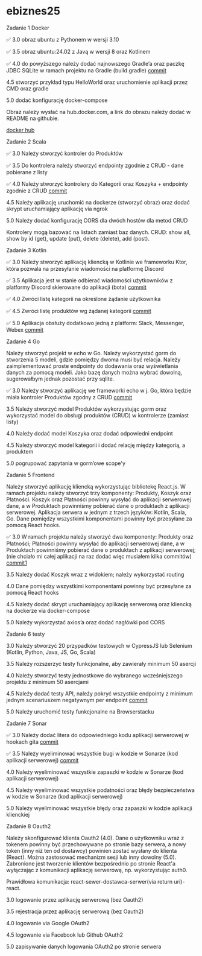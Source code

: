# ebiznes25

Zadanie 1 Docker

✅ 3.0 obraz ubuntu z Pythonem w wersji 3.10

✅ 3.5 obraz ubuntu:24.02 z Javą w wersji 8 oraz Kotlinem

✅ 4.0 do powyższego należy dodać najnowszego Gradle’a oraz paczkę JDBC
SQLite w ramach projektu na Gradle (build.gradle) [commit](https://github.com/T-H-A-N-N/ebiznes25/commit/e5bb0bb19ae7c395f4dfef52fa064cae7a62e933)

4.5 stworzyć przykład typu HelloWorld oraz uruchomienie aplikacji
przez CMD oraz gradle

5.0 dodać konfigurację docker-compose

Obraz należy wysłać na hub.docker.com, a link do obrazu należy dodać w
README na githubie.

[docker hub](https://hub.docker.com/r/th4nn/ebiz1)

Zadanie 2 Scala

✅ 3.0 Należy stworzyć kontroler do Produktów

✅ 3.5 Do kontrolera należy stworzyć endpointy zgodnie z CRUD - dane
pobierane z listy

✅ 4.0 Należy stworzyć kontrolery do Kategorii oraz Koszyka + endpointy
zgodnie z CRUD [commit](https://github.com/T-H-A-N-N/ebiznes25/commit/19d54ffa5029ed7ae182f1871ff669bc37ae3b6d)

4.5 Należy aplikację uruchomić na dockerze (stworzyć obraz) oraz dodać
skrypt uruchamiający aplikację via ngrok

5.0 Należy dodać konfigurację CORS dla dwóch hostów dla metod CRUD

Kontrolery mogą bazować na listach zamiast baz danych. CRUD: show all,
show by id (get), update (put), delete (delete), add (post).

Zadanie 3 Kotlin

✅ 3.0 Należy stworzyć aplikację kliencką w Kotlinie we frameworku Ktor,
która pozwala na przesyłanie wiadomości na platformę Discord

✅ 3.5 Aplikacja jest w stanie odbierać wiadomości użytkowników z
platformy Discord skierowane do aplikacji (bota) [commit](https://github.com/T-H-A-N-N/ebiznes25/commit/d72d5adcb77048059d93796947ddca36f4e66fb8)

✅ 4.0 Zwróci listę kategorii na określone żądanie użytkownika

✅ 4.5 Zwróci listę produktów wg żądanej kategorii [commit](https://github.com/T-H-A-N-N/ebiznes25/commit/57a40eb2855848bc4ec6a59fb55a13cdbc1f1c1a)

✅ 5.0 Aplikacja obsłuży dodatkowo jedną z platform: Slack, Messenger,
Webex [commit](https://github.com/T-H-A-N-N/ebiznes25/commit/35d9713caaa60388f354d54dcf6e09e1a9ab6f99)

Zadanie 4 Go

Należy stworzyć projekt w echo w Go. Należy wykorzystać gorm do stworzenia 5 modeli, gdzie pomiędzy dwoma musi być relacja. Należy zaimplementować proste endpointy do dodawania oraz wyświetlania danych za pomocą modeli. Jako bazę danych można wybrać dowolną, sugerowałbym jednak pozostać przy sqlite.

✅ 3.0 Należy stworzyć aplikację we frameworki echo w j. Go, która będzie miała kontroler Produktów zgodny z CRUD [commit](https://github.com/T-H-A-N-N/ebiznes25/commit/5f532c037f31dc56e54b0cb9aa2ad97d3484aebd)

3.5 Należy stworzyć model Produktów wykorzystując gorm oraz wykorzystać model do obsługi produktów (CRUD) w kontrolerze (zamiast listy)

4.0 Należy dodać model Koszyka oraz dodać odpowiedni endpoint

4.5 Należy stworzyć model kategorii i dodać relację między kategorią, a produktem

5.0 pogrupować zapytania w gorm’owe scope'y

Zadanie 5 Frontend

Należy stworzyć aplikację kliencką wykorzystując bibliotekę React.js.
W ramach projektu należy stworzyć trzy komponenty: Produkty, Koszyk
oraz Płatności. Koszyk oraz Płatności powinny wysyłać do aplikacji
serwerowej dane, a w Produktach powinniśmy pobierać dane o produktach
z aplikacji serwerowej. Aplikacja serwera w jednym z trzech języków:
Kotlin, Scala, Go. Dane pomiędzy wszystkimi komponentami powinny być
przesyłane za pomocą React hooks.

✅ 3.0 W ramach projektu należy stworzyć dwa komponenty: Produkty oraz
Płatności; Płatności powinny wysyłać do aplikacji serwerowej dane, a w
Produktach powinniśmy pobierać dane o produktach z aplikacji
serwerowej; (nie chciało mi całej aplikacji na raz dodać więc musiałem kilka commitów) [commit1](https://github.com/T-H-A-N-N/ebiznes25/commit/96e67e0b1a42943f9df8add168a79dac2cec0fa1) 

3.5 Należy dodać Koszyk wraz z widokiem; należy wykorzystać routing

4.0 Dane pomiędzy wszystkimi komponentami powinny być przesyłane za
pomocą React hooks

4.5 Należy dodać skrypt uruchamiający aplikację serwerową oraz
kliencką na dockerze via docker-compose

5.0 Należy wykorzystać axios’a oraz dodać nagłówki pod CORS

Zadanie 6 testy

3.0 Należy stworzyć 20 przypadków testowych w CypressJS lub Selenium
(Kotlin, Python, Java, JS, Go, Scala)

3.5 Należy rozszerzyć testy funkcjonalne, aby zawierały minimum 50
asercji

4.0 Należy stworzyć testy jednostkowe do wybranego wcześniejszego
projektu z minimum 50 asercjami

4.5 Należy dodać testy API, należy pokryć wszystkie endpointy z
minimum jednym scenariuszem negatywnym per endpoint [commit](https://github.com/T-H-A-N-N/ebiznes25/commit/be89792763ea5fb43c4193baad1325f2857d9ce3)

5.0 Należy uruchomić testy funkcjonalne na Browserstacku

Zadanie 7 Sonar

✅ 3.0 Należy dodać litera do odpowiedniego kodu aplikacji serwerowej w
hookach gita [commit](https://github.com/T-H-A-N-N/ebiznes25/commit/fb408daa7709a37d22fe157351c0ab24f658ee01)

✅ 3.5 Należy wyeliminować wszystkie bugi w kodzie w Sonarze (kod
aplikacji serwerowej) [commit](https://github.com/T-H-A-N-N/ebiznes25/commit/6edaabc8eacb679db9e39bc7e4058de9fe324f4b)

4.0 Należy wyeliminować wszystkie zapaszki w kodzie w Sonarze (kod
aplikacji serwerowej)

4.5 Należy wyeliminować wszystkie podatności oraz błędy bezpieczeństwa
w kodzie w Sonarze (kod aplikacji serwerowej)

5.0 Należy wyeliminować wszystkie błędy oraz zapaszki w kodzie
aplikacji klienckiej

Zadanie 8 Oauth2

Należy skonfigurować klienta Oauth2 (4.0). Dane o użytkowniku wraz z
tokenem powinny być przechowywane po stronie bazy serwera, a nowy
token (inny niż ten od dostawcy) powinien zostać wysłany do klienta
(React). Można zastosować mechanizm sesji lub inny dowolny (5.0).
Zabronione jest tworzenie klientów bezpośrednio po stronie React'a
wyłączając z komunikacji aplikację serwerową, np. wykorzystując auth0.

Prawidłowa komunikacja: react-sewer-dostawca-serwer(via return
uri)-react.

3.0 logowanie przez aplikację serwerową (bez Oauth2)

3.5 rejestracja przez aplikację serwerową (bez Oauth2)

4.0 logowanie via Google OAuth2

4.5 logowanie via Facebook lub Github OAuth2

5.0 zapisywanie danych logowania OAuth2 po stronie serwera
